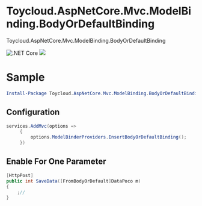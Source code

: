 # Toycloud.AspNetCore.Mvc.ModelBinding.BodyOrDefaultBinding
Toycloud.AspNetCore.Mvc.ModelBinding.BodyOrDefaultBinding

![.NET Core](https://github.com/shamork/Toycloud.AspNetCore.Mvc.ModelBinding.BodyOrDefaultBinding/workflows/.NET%20Core/badge.svg?branch=master) ![](https://img.shields.io/badge/license-MIT-green.svg)

# Sample

```powershell
Install-Package Toycloud.AspNetCore.Mvc.ModelBinding.BodyOrDefaultBinding
```

## Configuration
```csharp
services.AddMvc(options =>
     {
         options.ModelBinderProviders.InsertBodyOrDefaultBinding();
     })
```

## Enable For One Parameter

```csharp
[HttpPost]
public int SaveData([FromBodyOrDefault]DataPoco m)
{
    ;//
}
```

